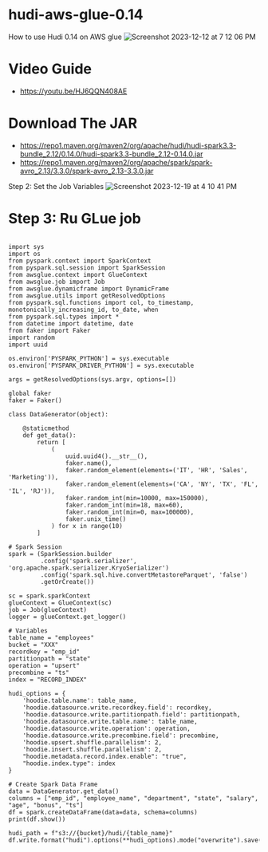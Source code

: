 # hudi-aws-glue-0.14
How to use Hudi 0.14 on AWS glue
![Screenshot 2023-12-12 at 7 12 06 PM](https://github.com/soumilshah1995/hudi-aws-glue-0.14/assets/39345855/526eab16-a37f-4ca3-b6db-98ab267a48b2)


# Video Guide 
* https://youtu.be/HJ6QQN408AE



# Download The JAR 
* https://repo1.maven.org/maven2/org/apache/hudi/hudi-spark3.3-bundle_2.12/0.14.0/hudi-spark3.3-bundle_2.12-0.14.0.jar
* https://repo1.maven.org/maven2/org/apache/spark/spark-avro_2.13/3.3.0/spark-avro_2.13-3.3.0.jar

Step 2: Set the Job Variables 
![Screenshot 2023-12-19 at 4 10 41 PM](https://github.com/soumilshah1995/hudi-aws-glue-0.14/assets/39345855/e50564a0-38d2-41e6-bd37-92d284f36d6e)


# Step  3: Ru GLue job 

```

import sys
import os
from pyspark.context import SparkContext
from pyspark.sql.session import SparkSession
from awsglue.context import GlueContext
from awsglue.job import Job
from awsglue.dynamicframe import DynamicFrame
from awsglue.utils import getResolvedOptions
from pyspark.sql.functions import col, to_timestamp, monotonically_increasing_id, to_date, when
from pyspark.sql.types import *
from datetime import datetime, date
from faker import Faker
import random
import uuid

os.environ['PYSPARK_PYTHON'] = sys.executable
os.environ['PYSPARK_DRIVER_PYTHON'] = sys.executable

args = getResolvedOptions(sys.argv, options=[])

global faker
faker = Faker()

class DataGenerator(object):

    @staticmethod
    def get_data():
        return [
            (
                uuid.uuid4().__str__(),
                faker.name(),
                faker.random_element(elements=('IT', 'HR', 'Sales', 'Marketing')),
                faker.random_element(elements=('CA', 'NY', 'TX', 'FL', 'IL', 'RJ')),
                faker.random_int(min=10000, max=150000),
                faker.random_int(min=18, max=60),
                faker.random_int(min=0, max=100000),
                faker.unix_time()
            ) for x in range(10)
        ]

# Spark Session
spark = (SparkSession.builder
         .config('spark.serializer', 'org.apache.spark.serializer.KryoSerializer')
         .config('spark.sql.hive.convertMetastoreParquet', 'false')
         .getOrCreate())

sc = spark.sparkContext
glueContext = GlueContext(sc)
job = Job(glueContext)
logger = glueContext.get_logger()

# Variables
table_name = "employees"
bucket = "XXX"
recordkey = "emp_id"
partitionpath = "state"
operation = "upsert"
precombine = "ts"
index = "RECORD_INDEX"

hudi_options = {
    'hoodie.table.name': table_name,
    'hoodie.datasource.write.recordkey.field': recordkey,
    'hoodie.datasource.write.partitionpath.field': partitionpath,
    'hoodie.datasource.write.table.name': table_name,
    'hoodie.datasource.write.operation': operation,
    'hoodie.datasource.write.precombine.field': precombine,
    'hoodie.upsert.shuffle.parallelism': 2,
    'hoodie.insert.shuffle.parallelism': 2,
    "hoodie.metadata.record.index.enable": "true",
    "hoodie.index.type": index
}

# Create Spark Data Frame
data = DataGenerator.get_data()
columns = ["emp_id", "employee_name", "department", "state", "salary", "age", "bonus", "ts"]
df = spark.createDataFrame(data=data, schema=columns)
print(df.show())

hudi_path = f"s3://{bucket}/hudi/{table_name}"
df.write.format("hudi").options(**hudi_options).mode("overwrite").save(hudi_path)


```
